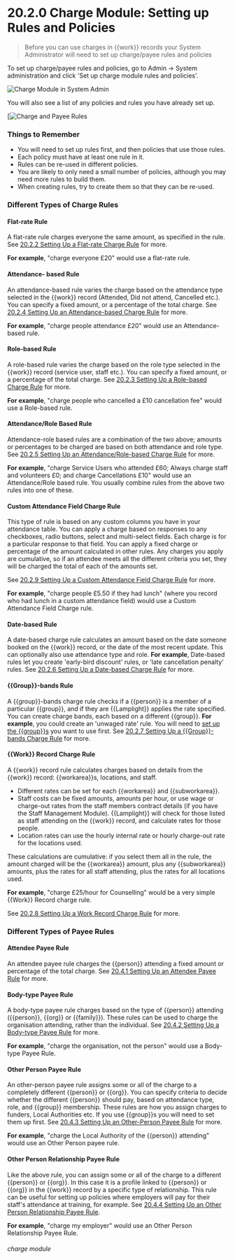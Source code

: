 # 20.2.0 Charge Module: Setting up Rules and Policies

> Before you can use charges in {{work}} records your System Administrator will need to set up charge/payee rules and policies



To set up charge/payee rules and policies, go to Admin -> System administration and click 'Set up charge module rules and policies'. 

![Charge Module in System Admin](20.0.0a.png)

You will also see a list of any policies and rules you have already set up. 

[![Charge and Payee Rules](20.2.0b.png)

### Things to Remember

- You will need to set up rules first, and then policies that use those rules. 
- Each policy must have at least one rule in it.
- Rules can be re-used in different policies. 
- You are likely to only need a small number of policies, although you may need more rules to build them. 
- When creating rules, try to create them so that they can be re-used. 

### Different Types of Charge Rules 

#### Flat-rate Rule

A flat-rate rule charges everyone the same amount, as specified in the rule.  See [20.2.2 Setting Up a Flat-rate Charge Rule](/help/index/p/20.2.2) for more.

**For example**, "charge everyone £20" would use a flat-rate rule.

#### Attendance- based Rule

An attendance-based rule varies the charge based on the attendance type selected in the {{work}} record (Attended, Did not attend, Cancelled etc.). You can specify a fixed amount, or a percentage of the total charge.  See [20.2.4 Setting Up an Attendance-based Charge Rule](/help/index/p/20.2.4) for more.

**For example**, "charge people attendance £20" would use an Attendance-based rule.

#### Role-based Rule

A role-based rule varies the charge based on the role type selected in the {{work}} record (service user, staff etc.). You can specify a fixed amount, or a percentage of the total charge.  See [20.2.3 Setting Up a Role-based Charge Rule](/help/index/p/20.2.3) for more.

**For example**, "charge people who cancelled a £10 cancellation fee" would use a Role-based rule.

#### Attendance/Role Based Rule

Attendance-role based rules are a combination of the two above; amounts or percentages to be charged are based on both attendance and role type. See [20.2.5 Setting Up an Attendance/Role-based Charge Rule](/help/index/p/20.2.5) for more.

**For example**, "charge Service Users who attended £60; Always charge staff and volunteers £0; and charge Cancellations £10" would use an Attendance/Role based rule.  You usually combine rules from the above two rules into one of these.

#### Custom Attendance Field Charge Rule

This type of rule is based on any custom columns you have in your attendance table. You can apply a charge based on responses to any checkboxes, radio buttons, select and multi-select fields. Each charge is for a particular response to that field. You can apply a fixed charge or percentage of the amount calculated in other rules. Any charges you apply are cumulative, so if an attendee meets all the different criteria you set, they will be charged the total of each of the amounts set. 

See [20.2.9 Setting Up a Custom Attendance Field Charge Rule](/help/index/p/20.2.9) for more.

**For example**, "charge people £5.50 if they had lunch" (where you record who had lunch in a custom attendance field) would use a Custom Attendance Field Charge rule.

#### Date-based Rule

A date-based charge rule calculates an amount based on the date someone booked on the {{work}} record, or the date of the most recent update. This can optionally also use attendance type and role. **For example**, Date-based rules let you create 'early-bird discount' rules, or 'late cancellation penalty' rules.  See [20.2.6 Setting Up a Date-based Charge Rule](/help/index/p/20.2.6) for more.

#### {{Group}}-bands Rule

A {{group}}-bands charge rule checks if a {{person}} is a member of a particular {{group}}, and if they are {{Lamplight}} applies the rate specified. You can create charge bands, each based on a different {{group}}. **For example**, you could create an 'unwaged rate' rule. You will need to [set up the {{group}}s](/help/index/p/12) you want to use first.  See [20.2.7 Setting Up a {{Group}}-bands Charge Rule](/help/index/p/20.2.7) for more.

#### {{Work}} Record Charge Rule

A {{work}} record rule calculates charges based on details from the {{work}} record: {{workarea}}s, locations, and staff. 
   - Different rates can be set for each {{workarea}} and {{subworkarea}}. 
   - Staff costs can be fixed amounts, amounts per hour, or use wage or charge-out rates from the staff members contract details (if you have the Staff Management Module). {{Lamplight}} will check for those listed as staff attending on the {{work}} record, and calculate rates for those people. 
   - Location rates can use the hourly internal rate or hourly charge-out rate for the locations used. 

These calculations are cumulative: if you select them all in the rule, the amount charged will be the {{workarea}} amount, plus any {{subworkarea}} amounts, plus the rates for all staff attending, plus the rates for all locations used. 

**For example**, "charge £25/hour for Counselling" would be a very simple {{Work}} Record charge rule.

See [20.2.8 Setting Up a Work Record Charge Rule](/help/index/p/20.2.8) for more.


### Different Types of Payee Rules 

#### Attendee Payee Rule

An attendee payee rule charges the {{person}} attending a fixed amount or percentage of the total charge.  See [20.4.1 Setting Up an Attendee Payee Rule](/help/index/p/20.4.1) for more.

#### Body-type Payee Rule

A body-type payee rule charges based on the type of {{person}} attending ({{person}}, {{org}} or {{family}}). These rules can be used to charge the organisation attending, rather than the individual. See [20.4.2 Setting Up a Body-type Payee Rule](/help/index/p/20.4.2) for more.

**For example**, "charge the organisation, not the person" would use a Body-type Payee Rule.

#### Other Person Payee Rule

An other-person payee rule assigns some or all of the charge to a completely different {{person}} or {{org}}. You can specify criteria to decide whether the different {{person}} should pay, based on attendance type, role, and {{group}} membership. These rules are how you assign charges to funders, Local Authorities etc. If you use {{group}}s you will need to set them up first.  See [20.4.3 Setting Up an Other-Person Payee Rule](/help/index/p/20.4.3) for more.

**For example**, "charge the Local Authority of the {{person}} attending" would use an Other Person payee rule.

#### Other Person Relationship Payee Rule

Like the above rule, you can assign some or all of the charge to a different {{person}} or {{org}}. In this case it is a profile linked to {{person}} or {{org}} in the {{work}} record by a specific type of relationship. This rule can be useful for setting up policies where employers will pay for their staff's attendance at training, for example.  See [20.4.4 Setting Up an Other Person Relationship Payee Rule](/help/index/p/20.4.4).

**For example**, "charge my employer" would use an Other Person Relationship Payee Rule.


###### charge module

